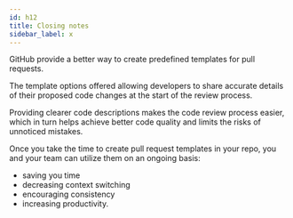 ```yaml
---
id: h12
title: Closing notes
sidebar_label: x
---
```



GitHub provide a better way to create predefined templates for pull requests.

The template options offered allowing developers to share accurate details of
their proposed code changes at the start of the review process.

Providing clearer code descriptions makes the code review process easier,
which in turn helps achieve better code quality and limits the risks of unnoticed mistakes.

Once you take the time to create pull request templates in your repo,
you and your team can utilize them on an ongoing basis:

- saving you time
- decreasing context switching
- encouraging consistency
- increasing productivity.